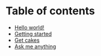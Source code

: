 # Table of contents

* [Hello world!](README.md)
* [Getting started](untitled.md)
* [Get cakes](get-cakes.md)
* [Ask me anything](ask-me-anything.md)

